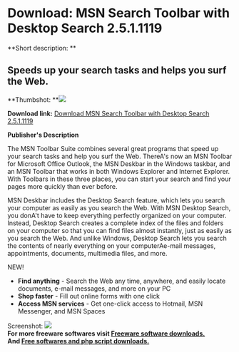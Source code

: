 # Download: MSN Search Toolbar with Desktop Search 2.5.1.1119

**Short description: **

## Speeds up your search tasks and helps you surf the Web.

  
**Thumbshot: **![](http://www.freewarefiles.com/screenshot/msntoolbar_md.gif)   
  
**Download link:** [Download MSN Search Toolbar with Desktop Search 2.5.1.1119](http://freesoftwares.boysofts.com/MSN-Search-Toolbar-With-Desktop-Search_program_13667.html)  
  

**Publisher's Description**  
  

The MSN Toolbar Suite combines several great programs that speed up your
search tasks and help you surf the Web. ThereA's now an MSN Toolbar for
Microsoft Office Outlook, the MSN Deskbar in the Windows taskbar, and an MSN
Toolbar that works in both Windows Explorer and Internet Explorer. With
Toolbars in these three places, you can start your search and find your pages
more quickly than ever before.

MSN Deskbar includes the Desktop Search feature, which lets you search your
computer as easily as you search the Web. With MSN Desktop Search, you donA't
have to keep everything perfectly organized on your computer. Instead, Desktop
Search creates a complete index of the files and folders on your computer so
that you can find files almost instantly, just as easily as you search the
Web. And unlike Windows, Desktop Search lets you search the contents of nearly
everything on your computerAe-mail messages, appointments, documents,
multimedia files, and more.

NEW!

  * **Find anything** \- Search the Web any time, anywhere, and easily locate documents, e-mail messages, and more on your PC 
  * **Shop faster** \- Fill out online forms with one click 
  * **Access MSN services** \- Get one-click access to Hotmail, MSN Messenger, and MSN Spaces 

  
  
Screenshot: ![](http://www.freewarefiles.com/screenshot/msntoolbar.gif)  
**For more freeware softwares visit [Freeware software downloads.](http://freesoftwares.boysofts.com/)**   
**And [Free softwares and php script downloads.](http://www.boysofts.com/)**

